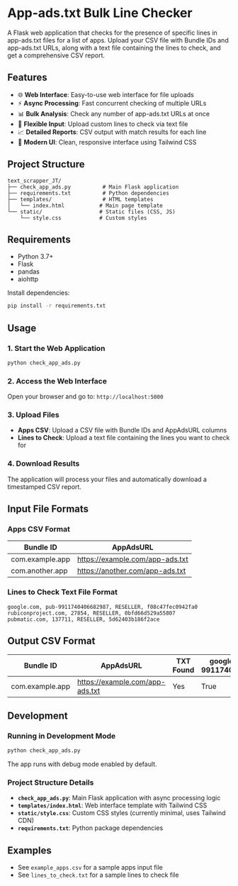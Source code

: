# App-ads.txt Bulk Line Checker

A Flask web application that checks for the presence of specific lines in app-ads.txt files for a list of apps. Upload your CSV file with Bundle IDs and app-ads.txt URLs, along with a text file containing the lines to check, and get a comprehensive CSV report.

## Features
- 🌐 **Web Interface**: Easy-to-use web interface for file uploads
- ⚡ **Async Processing**: Fast concurrent checking of multiple URLs
- 📊 **Bulk Analysis**: Check any number of app-ads.txt URLs at once
- 📁 **Flexible Input**: Upload custom lines to check via text file
- 📈 **Detailed Reports**: CSV output with match results for each line
- 🎨 **Modern UI**: Clean, responsive interface using Tailwind CSS

## Project Structure
```
text_scrapper_JT/
├── check_app_ads.py          # Main Flask application
├── requirements.txt          # Python dependencies
├── templates/                # HTML templates
│   └── index.html           # Main page template
└── static/                  # Static files (CSS, JS)
    └── style.css            # Custom styles
```

## Requirements
- Python 3.7+
- Flask
- pandas
- aiohttp

Install dependencies:
```bash
pip install -r requirements.txt
```

## Usage

### 1. Start the Web Application
```bash
python check_app_ads.py
```

### 2. Access the Web Interface
Open your browser and go to: `http://localhost:5000`

### 3. Upload Files
- **Apps CSV**: Upload a CSV file with Bundle IDs and AppAdsURL columns
- **Lines to Check**: Upload a text file containing the lines you want to check for

### 4. Download Results
The application will process your files and automatically download a timestamped CSV report.

## Input File Formats

### Apps CSV Format
| Bundle ID        | AppAdsURL                        |
|------------------|----------------------------------|
| com.example.app  | https://example.com/app-ads.txt  |
| com.another.app  | https://another.com/app-ads.txt  |

### Lines to Check Text File Format
```
google.com, pub-9911740406682987, RESELLER, f08c47fec0942fa0
rubiconproject.com, 27854, RESELLER, 0bfd66d529a55807
pubmatic.com, 137711, RESELLER, 5d62403b186f2ace
```

## Output CSV Format
| Bundle ID        | AppAdsURL                        | TXT Found | google.com, pub-9911740406682987... | rubiconproject.com, 27854... | Error |
|------------------|----------------------------------|-----------|-------------------------------------|-------------------------------|-------|
| com.example.app  | https://example.com/app-ads.txt  | Yes       | True                               | False                          | -     |

## Development

### Running in Development Mode
```bash
python check_app_ads.py
```
The app runs with debug mode enabled by default.

### Project Structure Details
- **`check_app_ads.py`**: Main Flask application with async processing logic
- **`templates/index.html`**: Web interface template with Tailwind CSS
- **`static/style.css`**: Custom CSS styles (currently minimal, uses Tailwind CDN)
- **`requirements.txt`**: Python package dependencies

## Examples
- See `example_apps.csv` for a sample apps input file
- See `lines_to_check.txt` for a sample lines to check file 
